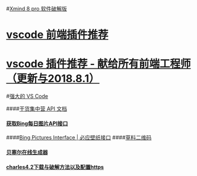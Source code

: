 #[Xmind 8 pro 软件破解版](https://blog.csdn.net/qq_16093323/article/details/80967867)

# [vscode 前端插件推荐](https://segmentfault.com/a/1190000011779959)
# [vscode 插件推荐 - 献给所有前端工程师（更新与2018.8.1）](https://www.cnblogs.com/vivaxiaonan/p/7380099.html)
#[强大的 VS Code](https://www.imooc.com/article/39349)

####[干货集中营 API 文档](https://gank.io/api)
#### [获取Bing每日图片API接口](https://www.cnblogs.com/liujianshe1990-/p/7635339.html)
####[Bing Pictures Interface | 必应壁纸接口](https://github.com/xCss/bing)
####[草料二维码](https://cli.im/)
#### [贝塞尔在线生成器](http://cubic-bezier.com/#.4,-0.3,1,.33)

#### [charles4.2下载与破解方法以及配置https](https://www.cnblogs.com/rrl92/p/7928770.html)

